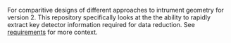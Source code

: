 For comparitive designs of different approaches to intrument geometry for version 2. This repository specifically looks at the the ability to rapidly extract key detector information required for data reduction. See [requirements](https://github.com/mantidproject/documents/blob/master/Design/Instrument-2.0/requirements-v2.md) for more context.
